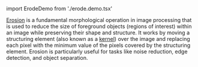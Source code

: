 import ErodeDemo from './erode.demo.tsx'

[Erosion](https://en.wikipedia.org/wiki/Erosion 'wikipedia link on erosion') is a fundamental morphological operation in image processing that is used to reduce the size of foreground objects (regions of interest) within an image while preserving their shape and structure. It works by moving a structuring element (also known as a [kernel](../../Glossary.md#kernel 'internal link on kernel')) over the image and replacing each pixel with the minimum value of the pixels covered by the structuring element. Erosion is particularly useful for tasks like noise reduction, edge detection, and object separation.

<ErodeDemo />
